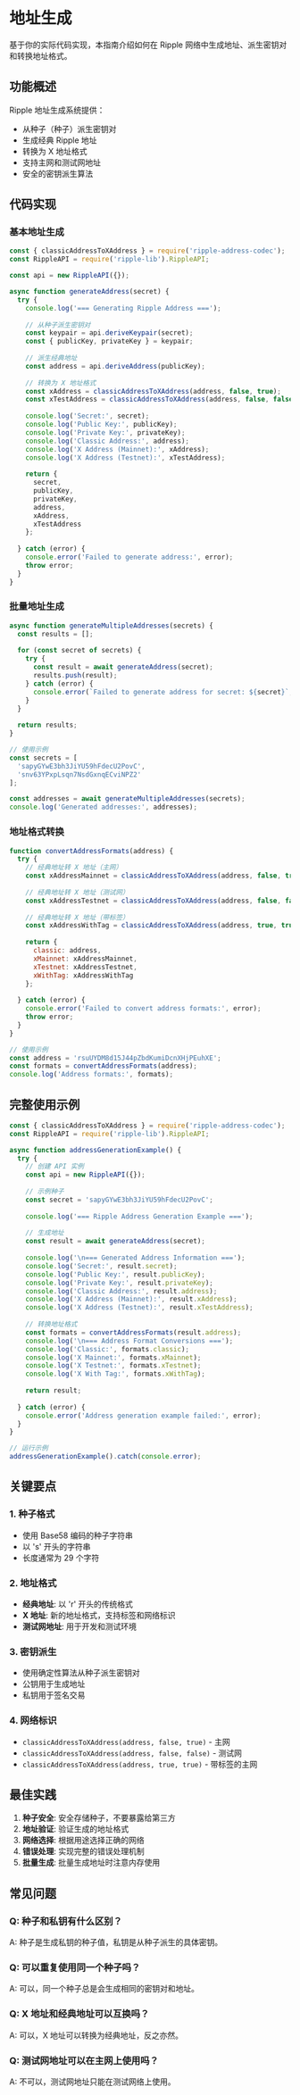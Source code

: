 # 地址生成

基于你的实际代码实现，本指南介绍如何在 Ripple 网络中生成地址、派生密钥对和转换地址格式。

## 功能概述

Ripple 地址生成系统提供：
- 从种子（种子）派生密钥对
- 生成经典 Ripple 地址
- 转换为 X 地址格式
- 支持主网和测试网地址
- 安全的密钥派生算法

## 代码实现

### 基本地址生成

```javascript
const { classicAddressToXAddress } = require('ripple-address-codec');
const RippleAPI = require('ripple-lib').RippleAPI;

const api = new RippleAPI({});

async function generateAddress(secret) {
  try {
    console.log('=== Generating Ripple Address ===');
    
    // 从种子派生密钥对
    const keypair = api.deriveKeypair(secret);
    const { publicKey, privateKey } = keypair;
    
    // 派生经典地址
    const address = api.deriveAddress(publicKey);
    
    // 转换为 X 地址格式
    const xAddress = classicAddressToXAddress(address, false, true);
    const xTestAddress = classicAddressToXAddress(address, false, false);
    
    console.log('Secret:', secret);
    console.log('Public Key:', publicKey);
    console.log('Private Key:', privateKey);
    console.log('Classic Address:', address);
    console.log('X Address (Mainnet):', xAddress);
    console.log('X Address (Testnet):', xTestAddress);
    
    return {
      secret,
      publicKey,
      privateKey,
      address,
      xAddress,
      xTestAddress
    };
    
  } catch (error) {
    console.error('Failed to generate address:', error);
    throw error;
  }
}
```

### 批量地址生成

```javascript
async function generateMultipleAddresses(secrets) {
  const results = [];
  
  for (const secret of secrets) {
    try {
      const result = await generateAddress(secret);
      results.push(result);
    } catch (error) {
      console.error(`Failed to generate address for secret: ${secret}`, error);
    }
  }
  
  return results;
}

// 使用示例
const secrets = [
  'sapyGYwE3bh3JiYU59hFdecU2PovC',
  'snv63YPxpLsqn7NsdGxnqECviNPZ2'
];

const addresses = await generateMultipleAddresses(secrets);
console.log('Generated addresses:', addresses);
```

### 地址格式转换

```javascript
function convertAddressFormats(address) {
  try {
    // 经典地址转 X 地址（主网）
    const xAddressMainnet = classicAddressToXAddress(address, false, true);
    
    // 经典地址转 X 地址（测试网）
    const xAddressTestnet = classicAddressToXAddress(address, false, false);
    
    // 经典地址转 X 地址（带标签）
    const xAddressWithTag = classicAddressToXAddress(address, true, true);
    
    return {
      classic: address,
      xMainnet: xAddressMainnet,
      xTestnet: xAddressTestnet,
      xWithTag: xAddressWithTag
    };
    
  } catch (error) {
    console.error('Failed to convert address formats:', error);
    throw error;
  }
}

// 使用示例
const address = 'rsuUYDM8d15J44pZbdKumiDcnXHjPEuhXE';
const formats = convertAddressFormats(address);
console.log('Address formats:', formats);
```

## 完整使用示例

```javascript
const { classicAddressToXAddress } = require('ripple-address-codec');
const RippleAPI = require('ripple-lib').RippleAPI;

async function addressGenerationExample() {
  try {
    // 创建 API 实例
    const api = new RippleAPI({});
    
    // 示例种子
    const secret = 'sapyGYwE3bh3JiYU59hFdecU2PovC';
    
    console.log('=== Ripple Address Generation Example ===');
    
    // 生成地址
    const result = await generateAddress(secret);
    
    console.log('\n=== Generated Address Information ===');
    console.log('Secret:', result.secret);
    console.log('Public Key:', result.publicKey);
    console.log('Private Key:', result.privateKey);
    console.log('Classic Address:', result.address);
    console.log('X Address (Mainnet):', result.xAddress);
    console.log('X Address (Testnet):', result.xTestAddress);
    
    // 转换地址格式
    const formats = convertAddressFormats(result.address);
    console.log('\n=== Address Format Conversions ===');
    console.log('Classic:', formats.classic);
    console.log('X Mainnet:', formats.xMainnet);
    console.log('X Testnet:', formats.xTestnet);
    console.log('X With Tag:', formats.xWithTag);
    
    return result;
    
  } catch (error) {
    console.error('Address generation example failed:', error);
  }
}

// 运行示例
addressGenerationExample().catch(console.error);
```

## 关键要点

### 1. 种子格式
- 使用 Base58 编码的种子字符串
- 以 's' 开头的字符串
- 长度通常为 29 个字符

### 2. 地址格式
- **经典地址**: 以 'r' 开头的传统格式
- **X 地址**: 新的地址格式，支持标签和网络标识
- **测试网地址**: 用于开发和测试环境

### 3. 密钥派生
- 使用确定性算法从种子派生密钥对
- 公钥用于生成地址
- 私钥用于签名交易

### 4. 网络标识
- `classicAddressToXAddress(address, false, true)` - 主网
- `classicAddressToXAddress(address, false, false)` - 测试网
- `classicAddressToXAddress(address, true, true)` - 带标签的主网

## 最佳实践

1. **种子安全**: 安全存储种子，不要暴露给第三方
2. **地址验证**: 验证生成的地址格式
3. **网络选择**: 根据用途选择正确的网络
4. **错误处理**: 实现完整的错误处理机制
5. **批量生成**: 批量生成地址时注意内存使用

## 常见问题

### Q: 种子和私钥有什么区别？
A: 种子是生成私钥的种子值，私钥是从种子派生的具体密钥。

### Q: 可以重复使用同一个种子吗？
A: 可以，同一个种子总是会生成相同的密钥对和地址。

### Q: X 地址和经典地址可以互换吗？
A: 可以，X 地址可以转换为经典地址，反之亦然。

### Q: 测试网地址可以在主网上使用吗？
A: 不可以，测试网地址只能在测试网络上使用。
